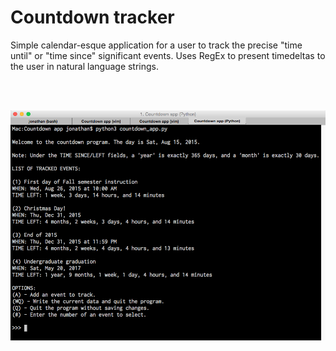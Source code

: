 # Countdown tracker

Simple calendar-esque application for a user to track the precise "time until" or "time since" significant events. Uses RegEx to present timedeltas to the user in natural language strings.

<br><br>

![interface screenshot](shot2.png "Sample screen.")
